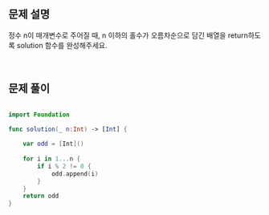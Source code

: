 
## 문제 설명
정수 n이 매개변수로 주어질 때, n 이하의 홀수가 오름차순으로 담긴 배열을 return하도록 solution 함수를 완성해주세요.

<br>

## 문제 풀이

```swift

import Foundation

func solution(_ n:Int) -> [Int] {
    
    var odd = [Int]()
    
    for i in 1...n {
        if i % 2 != 0 {
            odd.append(i)
        }
    }
    return odd
}

```

